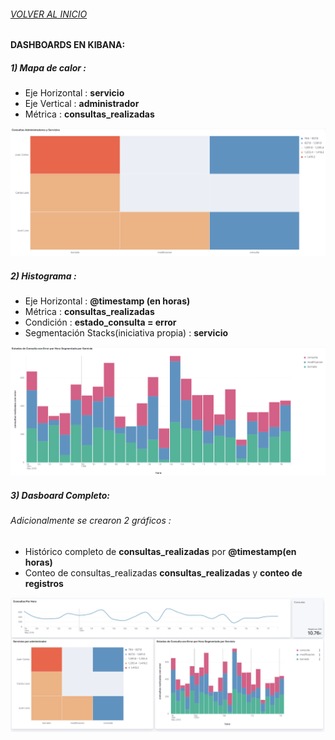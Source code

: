 ###### [VOLVER AL INICIO](https://github.com/cell-framework-project/sps-elastic-search-exam)

#### DASHBOARDS EN KIBANA:

##### 1) Mapa de calor :
 - Eje Horizontal : **servicio**
 - Eje Vertical : **administrador**
 - Métrica : **consultas_realizadas**

![mapa de calor](https://github.com/cell-framework-project/sps-elastic-search-exam/blob/master/img/chart_1.png)

##### 2) Histograma :
 - Eje Horizontal : **@timestamp (en horas)**
 - Métrica : **consultas_realizadas**
 - Condición : **estado_consulta = error**
 - Segmentación Stacks(iniciativa propia) : **servicio**

![historgrama](https://github.com/cell-framework-project/sps-elastic-search-exam/blob/master/img/chart_2.png)

##### 3) Dasboard Completo:
###### Adicionalmente se crearon 2 gráficos :

- Histórico completo de **consultas_realizadas** por **@timestamp(en horas)**
- Conteo de consultas_realizadas **consultas_realizadas** y **conteo de registros** 

![historgrama](https://github.com/cell-framework-project/sps-elastic-search-exam/blob/master/img/dashboard.png)
